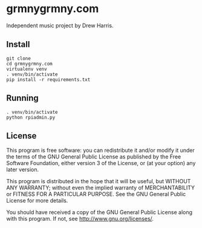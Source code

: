 # grmnygrmny.com


Independent music project by Drew Harris.

## Install

    git clone
    cd grmnygrmny.com
    virtualenv venv
    . venv/bin/activate
    pip install -r requirements.txt

## Running

	. venv/bin/activate
    python rpiadmin.py
    
## License

This program is free software: you can redistribute it and/or modify
it under the terms of the GNU General Public License as published by
the Free Software Foundation, either version 3 of the License, or
(at your option) any later version.

This program is distributed in the hope that it will be useful,
but WITHOUT ANY WARRANTY; without even the implied warranty of
MERCHANTABILITY or FITNESS FOR A PARTICULAR PURPOSE.  See the
GNU General Public License for more details.

You should have received a copy of the GNU General Public License
along with this program.  If not, see <http://www.gnu.org/licenses/>.

    
